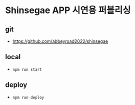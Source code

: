 # Shinsegae APP 시연용 퍼블리싱



## git
- https://github.com/abbeyroad2022/shinsegae

## local
- `npm run start`


## deploy
- `npm run deploy`
